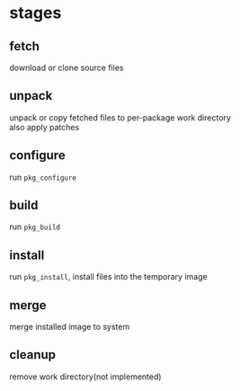 # stages
## fetch
download or clone source files
## unpack
unpack or copy fetched files to per-package work directory  
also apply patches
## configure
run `pkg_configure`
## build
run `pkg_build`
## install
run `pkg_install`, install files into the temporary image
## merge
merge installed image to system
## cleanup
remove work directory(not implemented)
